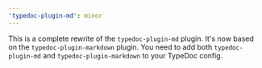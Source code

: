 ```yaml
---
'typedoc-plugin-md': minor
---
```


This is a complete rewrite of the `typedoc-plugin-md` plugin. It's now based on the `typedoc-plugin-markdown` plugin. You need to add both `typedoc-plugin-md` and `typedoc-plugin-markdown` to your TypeDoc config.
